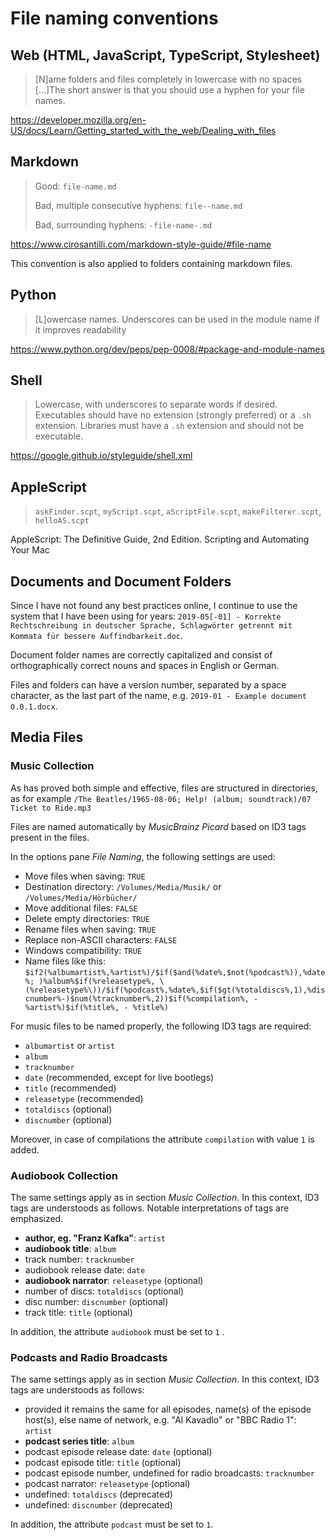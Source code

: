 # File naming conventions

## Web (HTML, JavaScript, TypeScript, Stylesheet)

> [N]ame folders and files completely in lowercase with no spaces […]The short answer is that you should use a hyphen for your file names.

https://developer.mozilla.org/en-US/docs/Learn/Getting_started_with_the_web/Dealing_with_files

## Markdown

> Good: `file-name.md`
>
> Bad, multiple consecutive hyphens: `file--name.md`
>
> Bad, surrounding hyphens: `-file-name-.md`

https://www.cirosantilli.com/markdown-style-guide/#file-name

This convention is also applied to folders containing markdown files.

## Python

> [L]owercase names. Underscores can be used in the module name if it improves readability

https://www.python.org/dev/peps/pep-0008/#package-and-module-names

## Shell

> Lowercase, with underscores to separate words if desired.
> Executables should have no extension (strongly preferred) or a `.sh` extension. Libraries must have a `.sh` extension and should not be executable.

https://google.github.io/styleguide/shell.xml

## AppleScript

> `askFinder.scpt`, `myScript.scpt`, `aScriptFile.scpt`, `makeFilterer.scpt`, `helloAS.scpt`

AppleScript: The Definitive Guide, 2nd Edition. Scripting and Automating Your Mac

## Documents and Document Folders

Since I have not found any best practices online, I continue to use the system that I have been using for years: `2019-05[-01] - Korrekte Rechtschreibung in deutscher Sprache, Schlagwörter getrennt mit Kommata für bessere Auffindbarkeit.doc`.

Document folder names are correctly capitalized and consist of orthographically correct nouns and spaces in English or German.

Files and folders can have a version number, separated by a space character, as the last part of the name, e.g. `2019-01 - Example document 0.0.1.docx`.

## Media Files

### Music Collection

As has proved both simple and effective, files are structured in directories, as for example `/The Beatles/1965-08-06; Help! (album; soundtrack)/07 Ticket to Ride.mp3`

Files are named automatically by _MusicBrainz Picard_ based on ID3 tags present in the files.

In the options pane _File Naming_, the following settings are used:

- Move files when saving: `TRUE`
- Destination directory: `/Volumes/Media/Musik/` or `/Volumes/Media/Hörbücher/`
- Move additional files: `FALSE`
- Delete empty directories: `TRUE`
- Rename files when saving: `TRUE`
- Replace non-ASCII characters: `FALSE`
- Windows compatibility: `TRUE`
- Name files like this: `$if2(%albumartist%,%artist%)/$if($and(%date%,$not(%podcast%)),%date%; )%album%$if(%releasetype%, \(%releasetype%\))/$if(%podcast%,%date%,$if($gt(%totaldiscs%,1),%discnumber%-)$num(%tracknumber%,2))$if(%compilation%, - %artist%)$if(%title%, - %title%)`

For music files to be named properly, the following ID3 tags are required:

- `albumartist` or `artist`
- `album`
- `tracknumber`
- `date` (recommended, except for live bootlegs)
- `title` (recommended)
- `releasetype` (recommended)
- `totaldiscs` (optional)
- `discnumber` (optional)

Moreover, in case of compilations the attribute `compilation` with value `1` is added.

### Audiobook Collection

The same settings apply as in section _Music Collection_. In this context, ID3 tags are understoods as follows. Notable interpretations of tags are emphasized.

- **author, eg. "Franz Kafka"**: `artist`
- **audiobook title**: `album`
- track number: `tracknumber`
- audiobook release date: `date`
- **audiobook narrator**: `releasetype` (optional)
- number of discs: `totaldiscs` (optional)
- disc number: `discnumber` (optional)
- track title: `title` (optional)

In addition, the attribute `audiobook` must be set to `1` .

### Podcasts and Radio Broadcasts

The same settings apply as in section _Music Collection_. In this context, ID3 tags are understoods as follows:

- provided it remains the same for all episodes, name(s) of the episode host(s), else name of network, e.g. "Al Kavadlo" or "BBC Radio 1": `artist`
- **podcast series title**: `album`
- podcast episode release date: `date` (optional)
- podcast episode title: `title` (optional)
- podcast episode number, undefined for radio broadcasts: `tracknumber`
- podcast narrator: `releasetype` (optional)
- undefined: `totaldiscs` (deprecated)
- undefined: `discnumber` (deprecated)

In addition, the attribute `podcast` must be set to `1`.
